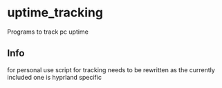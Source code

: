 # uptime_tracking
Programs to track pc uptime

## Info
for personal use script for tracking needs to be rewritten as the currently included one is hyprland specific
